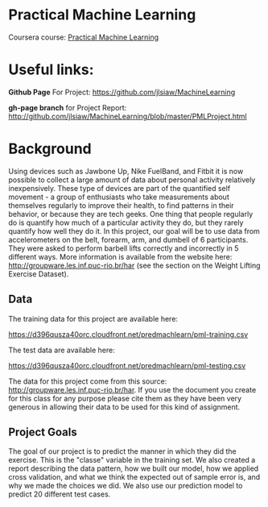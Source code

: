 # Practical Machine Learning
  
 Coursera course: [Practical Machine Learning](https://class.coursera.org/predmachlearn-006)  
 
# Useful links:

**Github Page** For Project: https://github.com/jlsiaw/MachineLearning

**gh-page branch** for Project Report:  http://github.com/jlsiaw/MachineLearning/blob/master/PMLProject.html  

# Background

 Using devices such as Jawbone Up, Nike FuelBand, and Fitbit it is now possible to collect a large amount of data about personal activity relatively inexpensively. These type of devices are part of the quantified self movement - a group of enthusiasts who take measurements about themselves regularly to improve their health, to find patterns in their behavior, or because they are tech geeks. One thing that people regularly do is quantify how much of a particular activity they do, but they rarely quantify how well they do it. In this project, our goal will be to use data from accelerometers on the belt, forearm, arm, and dumbell of 6 participants. They were asked to perform barbell lifts correctly and incorrectly in 5 different ways. More information is available from the website here: http://groupware.les.inf.puc-rio.br/har (see the section on the Weight Lifting Exercise Dataset). 

## Data 

 The training data for this project are available here: 
 
 https://d396qusza40orc.cloudfront.net/predmachlearn/pml-training.csv
 
 The test data are available here: 
 
 https://d396qusza40orc.cloudfront.net/predmachlearn/pml-testing.csv
 
 The data for this project come from this source: http://groupware.les.inf.puc-rio.br/har. If you use the document you create for this class for any purpose please cite them as they have been very generous in allowing their data to be used for this kind of assignment. 
 
 ## Project Goals
 
 The goal of our project is to predict the manner in which they did the exercise. This is the "classe" variable in the training set. We also created a report describing the data pattern, how we built our model, how we applied cross validation, and what we think the expected out of sample error is, and why we made the choices we did. We also use our prediction model to predict 20 different test cases. 
